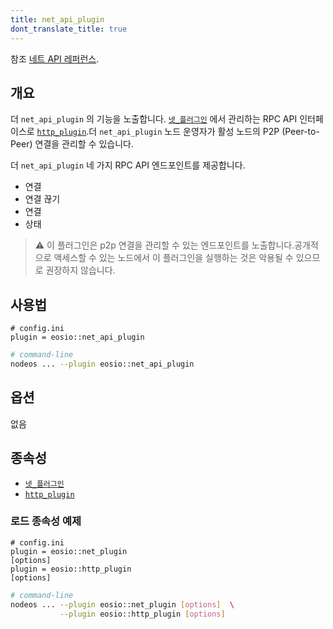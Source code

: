```yaml
---
title: net_api_plugin
dont_translate_title: true
---
```


참조 [네트 API 레퍼런스](https://docs.eosnetwork.com/apis/leap/latest/net.api/).

## 개요

더 `net_api_plugin` 의 기능을 노출합니다. [`넷_플러그인`](./net-plugin.md) 에서 관리하는 RPC API 인터페이스로 [`http_plugin`](./http-plugin.md).더 `net_api_plugin` 노드 운영자가 활성 노드의 P2P (Peer-to-Peer) 연결을 관리할 수 있습니다.

더 `net_api_plugin` 네 가지 RPC API 엔드포인트를 제공합니다.
* 연결
* 연결 끊기
* 연결
* 상태

> ⚠️ 이 플러그인은 p2p 연결을 관리할 수 있는 엔드포인트를 노출합니다.공개적으로 액세스할 수 있는 노드에서 이 플러그인을 실행하는 것은 악용될 수 있으므로 권장하지 않습니다.

## 사용법

```console
# config.ini
plugin = eosio::net_api_plugin
```
```sh
# command-line
nodeos ... --plugin eosio::net_api_plugin
```

## 옵션

없음

## 종속성

* [`넷_플러그인`](./net-plugin.md)
* [`http_plugin`](./http-plugin.md)

### 로드 종속성 예제

```console
# config.ini
plugin = eosio::net_plugin
[options]
plugin = eosio::http_plugin
[options]
```
```sh
# command-line
nodeos ... --plugin eosio::net_plugin [options]  \
           --plugin eosio::http_plugin [options]
```
